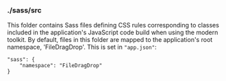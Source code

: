 ### ./sass/src

This folder contains Sass files defining CSS rules corresponding to classes
included in the application's JavaScript code build when using the modern toolkit.
By default, files in this folder are mapped to the application's root namespace, 'FileDragDrop'.
This is set in `"app.json"`:

    "sass": {
        "namespace": "FileDragDrop"
    }
